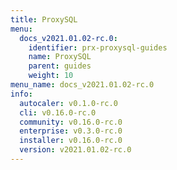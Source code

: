 ```yaml
---
title: ProxySQL
menu:
  docs_v2021.01.02-rc.0:
    identifier: prx-proxysql-guides
    name: ProxySQL
    parent: guides
    weight: 10
menu_name: docs_v2021.01.02-rc.0
info:
  autocaler: v0.1.0-rc.0
  cli: v0.16.0-rc.0
  community: v0.16.0-rc.0
  enterprise: v0.3.0-rc.0
  installer: v0.16.0-rc.0
  version: v2021.01.02-rc.0
---
```


